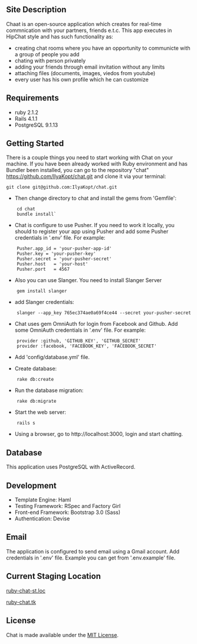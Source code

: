 Site Description
----------------
Chaat is an open-source application which creates for real-time commnication with your partners, friends e.t.c. This app executes in HipChat style and has such functionality as:
- creating chat rooms where you have an opportunity to сommunicte with a group of people you add
- chating with person privately
- adding your friends  through email invitation without any limits
- attaching files (documents, images, viedos from youtube)
- every user has his own profile which he can customize


Requirements
-------------

- ruby 2.1.2
- Rails 4.1.1
- PostgreSQL 9.1.13

Getting Started
-------------
There is a couple things you need to start working with Chat on your machine. If  you have been already worked with Ruby environment and has Bundler been installed, you can go to the repository "chat" https://github.com/IlyaKopt/chat.git and clone it via your terminal:

    git clone git@github.com:IlyaKopt/chat.git

- Then change directory to chat and install the gems from 'Gemfile':
```
    cd chat
    bundle install`
```

- Chat is configure to use Pusher. If you need to work it locally, you should to register your app using Pusher and add some Pusher credentials in '.env' file. For example:
```
    Pusher.app_id = 'your-pusher-app-id'
    Pusher.key = 'your-pusher-key'
    Pusher.secret = 'your-pusher-secret'
    Pusher.host   = 'your-host'
    Pusher.port   = 4567
```
- Also you can use Slanger. You need to install Slanger Server
```
    gem install slanger
```
- add Slanger credentials:
```
    slanger --app_key 765ec374ae0a69f4ce44 --secret your-pusher-secret
```
- Chat uses gem OmniAuth for login from Facebook and Github. Add some OmniAuth credentials in '.env' file. For example:
```
    provider :github, 'GITHUB_KEY', 'GITHUB_SECRET'
    provider :facebook, 'FACEBOOK_KEY', 'FACEBOOK_SECRET'
```
- Add 'config/database.yml' file.

- Create database:
```
    rake db:create
```

- Run the database migration:
```
    rake db:migrate
```
- Start the web server:
```
    rails s
```

- Using a browser, go to http://localhost:3000, login and start chatting.

Database
--------

This application uses PostgreSQL with ActiveRecord.

Development
-----------

-   Template Engine: Haml
-   Testing Framework: RSpec and Factory Girl
-   Front-end Framework: Bootstrap 3.0 (Sass)
-   Authentication: Devise


Email
-----

The application is configured to send email using a Gmail account. Add credentials in '.env' file. Example you can get from '.env.example' file.

Current Staging Location
------------------------

[ruby-chat-st.loc](http://ruby-chat-st.loc/)

[ruby-chat.tk](http://www.ruby-chat.tk)


License
-------

Chat is made available under the [MIT License](http://www.opensource.org/licenses/mit-license.php).